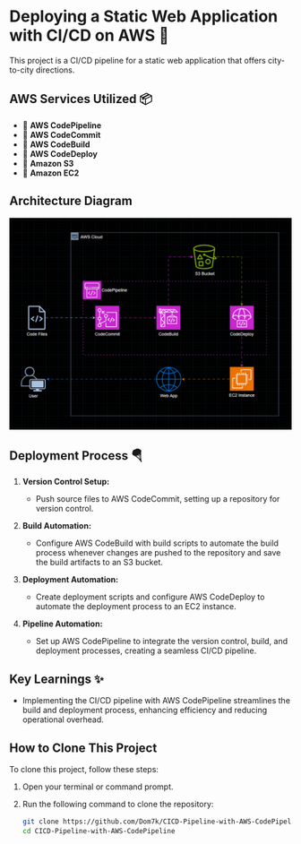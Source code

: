 # Deploying a Static Web Application with CI/CD on AWS 🚀

This project is a CI/CD pipeline for a static web application that offers city-to-city directions.

## AWS Services Utilized 📦

- 🔸 **AWS CodePipeline**
- 🔸 **AWS CodeCommit**
- 🔸 **AWS CodeBuild**
- 🔸 **AWS CodeDeploy**
- 🔸 **Amazon S3**
- 🔸 **Amazon EC2**


## Architecture Diagram

![Architecture Diagram](https://github.com/Dom7k/CICD-Pipeline-with-AWS-CodePipeline/blob/main/architecture%20diagram.gif)

## Deployment Process 🪂

1. **Version Control Setup:**
   - Push source files to AWS CodeCommit, setting up a repository for version control.

2. **Build Automation:**
   - Configure AWS CodeBuild with build scripts to automate the build process whenever changes are pushed to the repository and save the build artifacts to an S3 bucket.

3. **Deployment Automation:**
   - Create deployment scripts and configure AWS CodeDeploy to automate the deployment process to an EC2 instance.

4. **Pipeline Automation:**
   - Set up AWS CodePipeline to integrate the version control, build, and deployment processes, creating a seamless CI/CD pipeline.

## Key Learnings ✨

- Implementing the CI/CD pipeline with AWS CodePipeline streamlines the build and deployment process, enhancing efficiency and reducing operational overhead.

## How to Clone This Project

To clone this project, follow these steps:

1. Open your terminal or command prompt.
2. Run the following command to clone the repository:

   ```bash
   git clone https://github.com/Dom7k/CICD-Pipeline-with-AWS-CodePipeline.git
   cd CICD-Pipeline-with-AWS-CodePipeline

